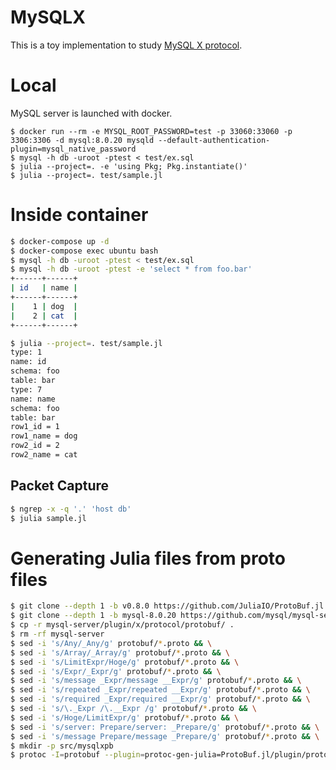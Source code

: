 # MySQLX

This is a toy implementation to study [MySQL X protocol](https://dev.mysql.com/doc/dev/mysql-server/latest/mysqlx_protocol.html).

# Local

MySQL server is launched with docker.
```
$ docker run --rm -e MYSQL_ROOT_PASSWORD=test -p 33060:33060 -p 3306:3306 -d mysql:8.0.20 mysqld --default-authentication-plugin=mysql_native_password
$ mysql -h db -uroot -ptest < test/ex.sql
$ julia --project=. -e 'using Pkg; Pkg.instantiate()'
$ julia --project=. test/sample.jl
```

# Inside container
```bash
$ docker-compose up -d
$ docker-compose exec ubuntu bash
$ mysql -h db -uroot -ptest < test/ex.sql
$ mysql -h db -uroot -ptest -e 'select * from foo.bar'
+------+------+
| id   | name |
+------+------+
|    1 | dog  |
|    2 | cat  |
+------+------+

$ julia --project=. test/sample.jl
type: 1
name: id
schema: foo
table: bar
type: 7
name: name
schema: foo
table: bar
row1_id = 1
row1_name = dog
row2_id = 2
row2_name = cat
```

## Packet Capture
```bash
$ ngrep -x -q '.' 'host db'
$ julia sample.jl
```


# Generating Julia files from proto files

```bash
$ git clone --depth 1 -b v0.8.0 https://github.com/JuliaIO/ProtoBuf.jl
$ git clone --depth 1 -b mysql-8.0.20 https://github.com/mysql/mysql-server
$ cp -r mysql-server/plugin/x/protocol/protobuf/ .
$ rm -rf mysql-server
$ sed -i 's/Any/_Any/g' protobuf/*.proto && \
$ sed -i 's/Array/_Array/g' protobuf/*.proto && \
$ sed -i 's/LimitExpr/Hoge/g' protobuf/*.proto && \
$ sed -i 's/Expr/_Expr/g' protobuf/*.proto && \
$ sed -i 's/message _Expr/message __Expr/g' protobuf/*.proto && \
$ sed -i 's/repeated _Expr/repeated __Expr/g' protobuf/*.proto && \
$ sed -i 's/required _Expr/required __Expr/g' protobuf/*.proto && \
$ sed -i 's/\._Expr /\.__Expr /g' protobuf/*.proto && \
$ sed -i 's/Hoge/LimitExpr/g' protobuf/*.proto && \
$ sed -i 's/server: Prepare/server: _Prepare/g' protobuf/*.proto && \
$ sed -i 's/message Prepare/message _Prepare/g' protobuf/*.proto && \
$ mkdir -p src/mysqlxpb
$ protoc -I=protobuf --plugin=protoc-gen-julia=ProtoBuf.jl/plugin/protoc-gen-julia --julia_out=src/mysqlxpb protobuf/*.proto
```
